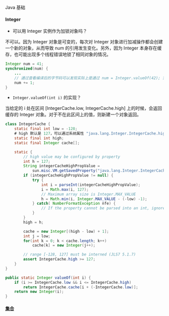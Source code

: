 Java 基础

#### Integer

- 可以用 Integer 实例作为加锁对象吗？

不可以。因为 Integer 对象是可变的，每次对 Integer 对象进行加减操作都会创建一个新的对象，从而导致 num 的引用发生变化。另外，因为 Integer 本身存在缓存，也可能出现多个线程错误地锁了相同对象的情况。

```java
Integer num = 41;
synchronized(num) {
    ...
    // 通过查看编译后的字节码可以发现实际上是通过 num = Integer.valueOf(42); 实现的
    num += 1;
}
```
- `Integer.valueOf(int i)` 的实现？

当给定的 i 处在区间 [IntegerCache.low, IntegerCache.high] 上的时候，会返回缓存的 Integer 对象。对于不在此区间上的值，则新建一个对象返回。

```java
class IntegerCache {
    static final int low = -128;
    # high 默认是 127，可以通过系统属性 "java.lang.Integer.IntegerCache.high" 进行配置
    static final int high;
    static final Integer cache[];

    static {
        // high value may be configured by property
        int h = 127;
        String integerCacheHighPropValue =
            sun.misc.VM.getSavedProperty("java.lang.Integer.IntegerCache.high");
        if (integerCacheHighPropValue != null) {
            try {
                int i = parseInt(integerCacheHighPropValue);
                i = Math.max(i, 127);
                // Maximum array size is Integer.MAX_VALUE
                h = Math.min(i, Integer.MAX_VALUE - (-low) -1);
            } catch( NumberFormatException nfe) {
                // If the property cannot be parsed into an int, ignore it.
            }
        }
        high = h;

        cache = new Integer[(high - low) + 1];
        int j = low;
        for(int k = 0; k < cache.length; k++)
            cache[k] = new Integer(j++);

        // range [-128, 127] must be interned (JLS7 5.1.7)
        assert IntegerCache.high >= 127;
    }    
}

public static Integer valueOf(int i) {
    if (i >= IntegerCache.low && i <= IntegerCache.high)
        return IntegerCache.cache[i + (-IntegerCache.low)];
    return new Integer(i);
}
```

#### [集合](./集合.md)